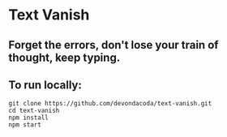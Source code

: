 # Text Vanish

## Forget the errors, don't lose your train of thought, keep typing.

## To run locally:
```
git clone https://github.com/devondacoda/text-vanish.git
cd text-vanish
npm install
npm start
```
